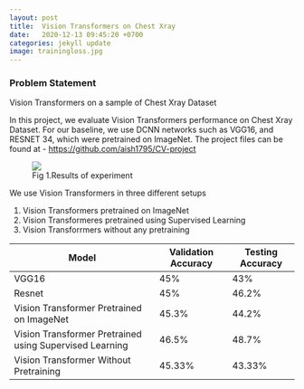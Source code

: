 ```yaml
---
layout: post
title:  Vision Transformers on Chest Xray
date:   2020-12-13 09:45:20 +0700
categories: jekyll update
image: trainingloss.jpg
---
```


### Problem Statement 
Vision Transformers on a sample of Chest Xray Dataset

In this project, we evaluate Vision Transformers performance on Chest Xray Dataset. For our baseline, we use DCNN networks such as VGG16, and RESNET 34, which were pretrained on ImageNet. The project files can be found at - https://github.com/aish1795/CV-project

<figure>
<img src="{{ page.image }}">
<figcaption>Fig 1.Results of experiment</figcaption>
</figure>


We use Vision Transformers in three different setups
1. Vision Transformers pretrained on ImageNet
2. Vision Transformeres pretrained using Supervised Learning
3. Vision Transforrmers without any pretraining


| Model   | Validation Accuracy | Testing Accuracy |
| --------| --------------------|------------------|
| VGG16   | 45%                 | 43%              |
| Resnet  | 45%                 | 46.2%            |
| Vision Transformer Pretrained on ImageNet | 45.3%     | 44.2%     |
| Vision Transformer Pretrained using Supervised Learning | 46.5%     | 48.7%  |
| Vision Transformer Without Pretraining | 45.33%   | 43.33%|
